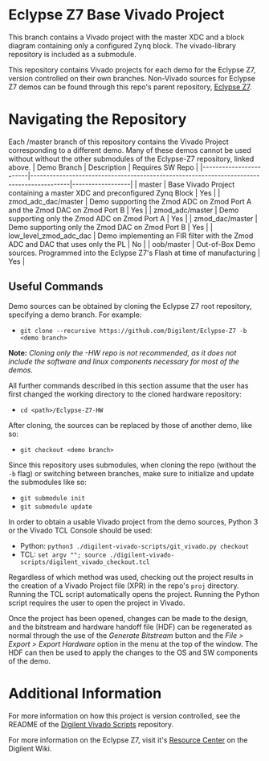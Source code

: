 # Eclypse Z7 Base Vivado Project

This branch contains a Vivado project with the master XDC and a block diagram containing only a configured Zynq block. The vivado-library repository is included as a submodule.

This repository contains Vivado projects for each demo for the Eclypse Z7, version controlled on their own branches. Non-Vivado sources for Eclypse Z7 demos can be found through this repo's parent repository, [Eclypse Z7](https://github.com/Digilent/Eclypse-Z7).

# Navigating the Repository

Each /master branch of this repository contains the Vivado Project corresponding to a different demo. Many of these demos cannot be used without without the other submodules of the Eclypse-Z7 repository, linked above.
| Demo Branch            | Description                                                                              | Requires SW Repo |
|------------------------|------------------------------------------------------------------------------------------|------------------|
| master                 | Base Vivado Project containing a master XDC and preconfigured Zynq Block                 | Yes              |
| zmod_adc_dac/master    | Demo supporting the Zmod ADC on Zmod Port A and the Zmod DAC on Zmod Port B              | Yes              |
| zmod_adc/master        | Demo supporting only the Zmod ADC on Zmod Port A                                         | Yes              |
| zmod_dac/master        | Demo supporting only the Zmod DAC on Zmod Port B                                         | Yes              |
| low_level_zmod_adc_dac | Demo implementing an FIR filter with the Zmod ADC and DAC that uses only the PL          | No               |
| oob/master             | Out-of-Box Demo sources. Programmed into the Eclypse Z7's Flash at time of manufacturing | Yes              |

## Useful Commands

Demo sources can be obtained by cloning the Eclypse Z7 root repository, specifying a demo branch. For example:
- `git clone --recursive https://github.com/Digilent/Eclypse-Z7 -b <demo branch>`

**Note:** *Cloning only the -HW repo is not recommended, as it does not include the software and linux components necessary for most of the demos.*

All further commands described in this section assume that the user has first changed the working directory to the cloned hardware repository:
- `cd <path>/Eclypse-Z7-HW`

After cloning, the sources can be replaced by those of another demo, like so:
- `git checkout <demo branch>`

Since this repository uses submodules, when cloning the repo (without the `-b` flag) or switching between branches, make sure to initialize and update the submodules like so:
- `git submodule init`
- `git submodule update`

In order to obtain a usable Vivado project from the demo sources, Python 3 or the Vivado TCL Console should be used:
- Python: `python3 ./digilent-vivado-scripts/git_vivado.py checkout`
- TCL: `set argv ""; source ./digilent-vivado-scripts/digilent_vivado_checkout.tcl`

Regardless of which method was used, checking out the project results in the creation of a Vivado Project file (XPR) in the repo's `proj` directory. Running the TCL script automatically opens the project. Running the Python script requires the user to open the project in Vivado.

Once the project has been opened, changes can be made to the design, and the bitstream and hardware handoff file (HDF) can be regenerated as normal through the use of the *Generate Bitstream* button and the *File > Export > Export Hardware* option in the menu at the top of the window. The HDF can then be used to apply the changes to the OS and SW components of the demo.

# Additional Information

For more information on how this project is version controlled, see the README of the [Digilent Vivado Scripts](https://github.com/Digilent/digilent-vivado-scripts) repository.

For more information on the Eclypse Z7, visit it's [Resource Center](https://reference.digilentinc.com/reference/programmable-logic/eclypse-z7/start) on the Digilent Wiki.